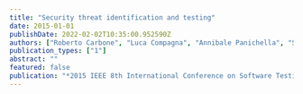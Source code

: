 ```yaml
---
title: "Security threat identification and testing"
date: 2015-01-01
publishDate: 2022-02-02T10:35:00.952590Z
authors: ["Roberto Carbone", "Luca Compagna", "Annibale Panichella", "Serena Elisa Ponta"]
publication_types: ["1"]
abstract: ""
featured: false
publication: "*2015 IEEE 8th International Conference on Software Testing, Verification and Validation (ICST)*"
---
```


